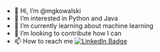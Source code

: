 - 👋 Hi, I’m @mgkowalski
- 👀 I’m interested in Python and Java
- 🌱 I’m currently learning about machine learning
- 💞️ I’m looking to contribute how I can
- 📫 How to reach me <a href="https://www.linkedin.com/in/michael-kowalski-088604231/">
    <img src="https://img.shields.io/badge/LinkedIn-blue?style=for-the-badge&logo=linkedin&logoColor=white" alt="LinkedIn Badge"/>
  </a>

<!---
mgkowalski/mgkowalski is a ✨ special ✨ repository because its `README.md` (this file) appears on your GitHub profile.
You can click the Preview link to take a look at your changes.
--->
